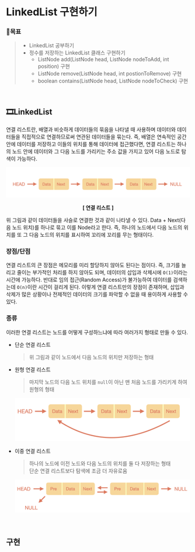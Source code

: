 # LinkedList 구현하기

### 📖목표

> * LinkedList 공부하기
> * 정수를 저장하는 LinkedList 클래스 구현하기
>   * ListNode add(ListNode head, ListNode nodeToAdd, int position) 구현
>   * ListNode remove(ListNode head, int postionToRemove) 구현
>   * boolean contains(ListNode head, ListNode nodeToCheck) 구현

<br>

## 🎞LinkedList

연결 리스트란, 배열과 비슷하게 데이터들의 묶음을 나타낼 때 사용하며 데이터와 데이터들을 직접적으로 연결하므로써 연관된 데이터들을 묶는다. 즉, 배열은 연속적인 공간 안에 데이터를 저장하고 이들의 위치를 통해 데이터에 접근했다면, 연결 리스트는 하나의 노드 안에 데이터와 그 다음 노드를 가리키는 주소 값을 가지고 있어 다음 노드로 탐색이 가능하다.

<img src="image/linked_list.png">

<p align="center" style="font-weight:bold">[ 연결 리스트 ]</p>

위 그림과 같이 데이터들을 사슬로 연결한 것과 같이 나타낼 수 있다. Data + Next(다음 노드 위치)를 하나로 묶고 이를 Node라고 한다. 즉, 하나의 노드에서 다음 노드의 위치를 또 그 다음 노드의 위치를 표시하여 꼬리에 꼬리를 무는 형태이다.

### 장점/단점

연결 리스트의 큰 장점은 메모리를 미리 할당하지 않아도 된다는 점이다. 즉, 크기를 늘리고 줄이는 부가적인 처리를 하지 않아도 되며, 데이터의 삽입과 삭제시에 `O(1)`이라는 시간에 가능하다. 반대로 임의 접근(Random Access)가 불가능하여 데이터를 검색하는데 `O(n)`이란 시간이 걸리게 된다. 이렇게 연결 리스트만의 장점이 존재하며, 삽입과 삭제가 많은 상황이나 전제적인 데이터의 크기를 파악할 수 없을 때 용이하게 사용할 수 있다.

### 종류

이러한 연결 리스트는 노드를 어떻게 구성하느냐에 따라 여러가지 형태로 만들 수 있다.

* 단순 연결 리스트

  > 위 그림과 같이 노드에서 다음 노드의 위치만 저장하는 형태

* 원형 연결 리스트

  > 마지막 노드의 다음 노드 위치를 `null`이 아닌 맨 처음 노드를 가리키게 하여 원형의 형태

  <img src="image/circular_linked_list.png" width="700px">

* 이중 연결 리스트

  > 하나의 노드에 이전 노드와 다음 노드의 위치를 둘 다 저장하는 형태  
  > 단순 연결 리스트보다 탐색에 조금 더 자유로움

  <img src="image/doubly_linked_list.png" width="700px">

<br>

## 구현

